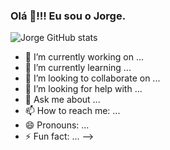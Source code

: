 ### Olá 👋!!! Eu sou o Jorge.


![Jorge GitHub stats](https://github-readme-stats.vercel.app/api?username=jorgelum&show_icons=true&theme=moltack)

- 🔭 I’m currently working on ...
- 🌱 I’m currently learning ...
- 👯 I’m looking to collaborate on ...
- 🤔 I’m looking for help with ...
- 💬 Ask me about ...
- 📫 How to reach me: ...
- 😄 Pronouns: ...
- ⚡ Fun fact: ...
-->
